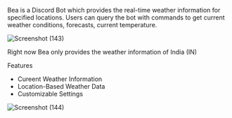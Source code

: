 Bea is a Discord Bot which provides the real-time weather information for specified locations. Users can query the bot with commands to get current weather conditions, forecasts, current temperature.

![Screenshot (143)](https://github.com/RiyaTorgal/Bea/assets/142211656/6a7d6eee-39f4-41b0-8315-b563f3109c6f)

Right now Bea only provides the weather information of India (IN)

Features
- Cureent Weather Information
- Location-Based Weather Data
- Customizable Settings

![Screenshot (144)](https://github.com/RiyaTorgal/Bea/assets/142211656/40198fd5-7802-44d9-a170-64b0066cc4b2)
